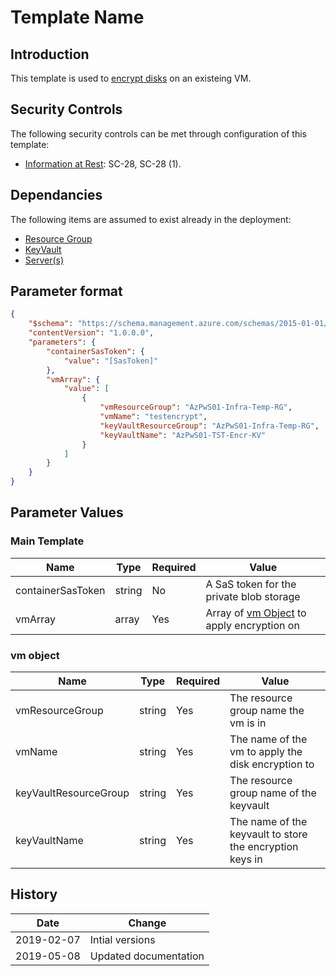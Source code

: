 # Template Name

## Introduction

This template is used to [encrypt disks](<https://docs.microsoft.com/en-us/azure/security/azure-security-disk-encryption-windows>) on an existeing VM.

## Security Controls

The following security controls can be met through configuration of this template:

* [Information at Rest](documentation/Information-at-rest.md): SC-28, SC-28 (1).

## Dependancies

The following items are assumed to exist already in the deployment:

* [Resource Group](<https://github.com/canada-ca/accelerators_accelerateurs-azure/blob/master/Templates/arm/resourcegroups/latest/readme.md>)
* [KeyVault](<https://github.com/canada-ca/accelerators_accelerateurs-azure/blob/master/Templates/arm/keyvaults/latest/readme.md>)
* [Server(s)](<https://github.com/canada-ca/accelerators_accelerateurs-azure/blob/master/Templates/arm/servers/latest/readme.md>)

## Parameter format

```JSON
{
    "$schema": "https://schema.management.azure.com/schemas/2015-01-01/deploymentParameters.json#",
    "contentVersion": "1.0.0.0",
    "parameters": {
        "containerSasToken": {
            "value": "[SasToken]"
        },
        "vmArray": {
            "value": [
                {
                    "vmResourceGroup": "AzPwS01-Infra-Temp-RG",
                    "vmName": "testencrypt",
                    "keyVaultResourceGroup": "AzPwS01-Infra-Temp-RG",
                    "keyVaultName": "AzPwS01-TST-Encr-KV"
                }
            ]
        }
    }
}
```

## Parameter Values

### Main Template

|Name        |Type   |Required |Value                               |
|------------|-------|---------|------------------------------------|
|containerSasToken |string |No      |A SaS token for the private blob storage |
|vmArray |array |Yes      |Array of [vm Object](###vm-object) to apply encryption on |

### vm object

|Name        |Type   |Required |Value                               |
|------------|-------|---------|------------------------------------|
|vmResourceGroup |string |Yes      |The resource group name the vm is in |
|vmName |string |Yes      |The name of the vm to apply the disk encryption to |
|keyVaultResourceGroup |string |Yes      |The resource group name of the keyvault |
|keyVaultName |string |Yes      |The name of the keyvault to store the encryption keys in |

## History

|Date       | Change                |
|-----------|-----------------------|
|2019-02-07 | Intial versions|
|2019-05-08 | Updated documentation|